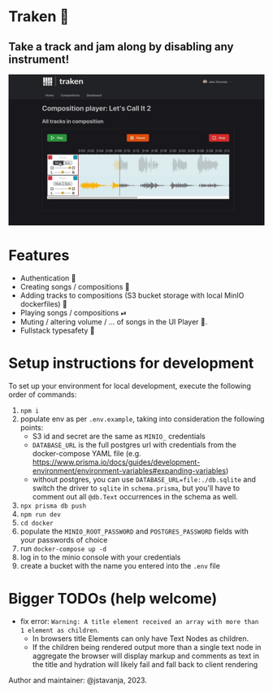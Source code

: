 # Traken 🎷

## Take a track and jam along by disabling any instrument!

![Traken UI](docs/traken-ui.jpg)

# Features

- Authentication 🔑
- Creating songs / compositions 🎷
- Adding tracks to compositions (S3 bucket storage with local MinIO dockerfiles) 🎼
- Playing songs / compositions ⏯
- Muting / altering volume / ... of songs in the UI Player 🎹.
- Fullstack typesafety 👷

# Setup instructions for development

To set up your environment for local development, execute the following order of commands:

1. `npm i`
2. populate env as per `.env.example`, taking into consideration the following points:
   - S3 id and secret are the same as `MINIO_` credentials
   - `DATABASE_URL` is the full postgres url with credentials from the docker-compose YAML file (e.g. https://www.prisma.io/docs/guides/development-environment/environment-variables#expanding-variables)
   - without postgres, you can use `DATABASE_URL=file:./db.sqlite` and switch the driver to `sqlite` in `schema.prisma`, but you'll have to comment out all `@db.Text` occurrences in the schema as well.
3. `npx prisma db push`
4. `npm run dev`
5. `cd docker`
6. populate the `MINIO_ROOT_PASSWORD` and `POSTGRES_PASSWORD` fields with your passwords of choice
7. run `docker-compose up -d`
8. log in to the minio console with your credentials
9. create a bucket with the name you entered into the `.env` file

# Bigger TODOs (help welcome)

- fix error: `Warning: A title element received an array with more than 1 element as children`.
  - In browsers title Elements can only have Text Nodes as children.
  - If the children being rendered output more than a single text node in aggregate the browser will display markup and comments as text in the title and hydration will likely fail and fall back to client rendering

Author and maintainer: @jstavanja, 2023.
